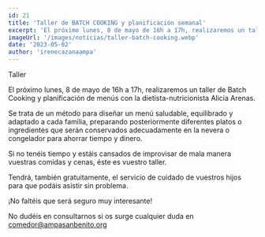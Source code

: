 ```yaml
---
id: 21
title: 'Taller de BATCH COOKING y planificación semanal'
excerpt: 'El próximo lunes, 8 de mayo de 16h a 17h, realizaremos un taller de Batch Cooking y planificación de menús con la dietista-nutricionista Alicia Arenas.'
imageUrl: '/images/noticias/taller-batch-cooking.webp'
date: '2023-05-02'
author: 'irenecazanaampa'
---
```


Taller

El próximo lunes, 8 de mayo de 16h a 17h, realizaremos un taller de Batch Cooking y planificación de menús con la dietista-nutricionista Alicia Arenas.

Se trata de un método para diseñar un menú saludable, equilibrado y adaptado a cada familia, preparando posteriormente diferentes platos o ingredientes que serán conservados adecuadamente en la nevera o congelador para ahorrar tiempo y dinero.

Si no tenéis tiempo y estáis cansados de improvisar de mala manera vuestras comidas y cenas, éste es vuestro taller.

Tendrá, también gratuitamente, el servicio de cuidado de vuestros hijos para que podáis asistir sin problema.

¡No faltéis que será seguro muy interesante!

No dudéis en consultarnos si os surge cualquier duda en comedor@ampasanbenito.org